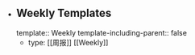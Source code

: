 - ## Weekly Templates
  template:: Weekly
  template-including-parent:: false
	- type: [[周报]] [[Weekly]]